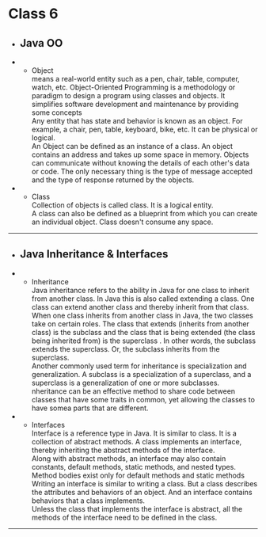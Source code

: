 # Class 6

* ## Java OO
* * Object<br/>
 means a real-world entity such as a pen, chair, table, computer, watch, etc. Object-Oriented Programming is a methodology or paradigm to design a program using classes and objects. It simplifies software development and maintenance by providing some concepts<br/>
Any entity that has state and behavior is known as an object. For example, a chair, pen, table, keyboard, bike, etc. It can be physical or logical.<br/>
An Object can be defined as an instance of a class. An object contains an address and takes up some space in memory. Objects can communicate without knowing the details of each other's data or code. The only necessary thing is the type of message accepted and the type of response returned by the objects.<br/>
* * Class<br/>
Collection of objects is called class. It is a logical entity.<br/>
A class can also be defined as a blueprint from which you can create an individual object. Class doesn't consume any space.


---

* ## Java Inheritance & Interfaces
* * Inheritance<br/>
Java inheritance refers to the ability in Java for one class to inherit from another class. In Java this is also called extending a class. One class can extend another class and thereby inherit from that class.<br/>
When one class inherits from another class in Java, the two classes take on certain roles. The class that extends (inherits from another class) is the subclass and the class that is being extended (the class being inherited from) is the superclass . In other words, the subclass extends the superclass. Or, the subclass inherits from the superclass.<br/>
Another commonly used term for inheritance is specialization and generalization. A subclass is a specialization of a superclass, and a superclass is a generalization of one or more subclasses.<br>
nheritance can be an effective method to share code between classes that have some traits in common, yet allowing the classes to have somea parts that are different.

* * Interfaces<br/>
Interface is a reference type in Java. It is similar to class. It is a collection of abstract methods. A class implements an interface, thereby inheriting the abstract methods of the interface.<br/>
Along with abstract methods, an interface may also contain constants, default methods, static methods, and nested types. Method bodies exist only for default methods and static methods<br>
Writing an interface is similar to writing a class. But a class describes the attributes and behaviors of an object. And an interface contains behaviors that a class implements.<br/>
Unless the class that implements the interface is abstract, all the methods of the interface need to be defined in the class.

---